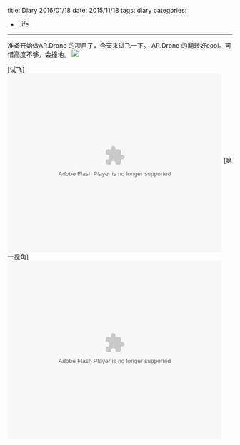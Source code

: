 title: Diary 2016/01/18
date: 2015/11/18
tags: diary
categories:
  - Life
---

准备开始做AR.Drone 的项目了，今天来试飞一下。
AR.Drone 的翻转好cool。可惜高度不够，会撞地。
![](http://7xnueu.com1.z0.glb.clouddn.com/2016/00/22964-829261f187ee80aa.jpg-body)

<!--more-->

[试飞]
<embed src="http://player.youku.com/player.php/sid/XMTQ1NTgyMjEyMA==/v.swf" allowFullScreen="true" quality="high" width="480" height="400" align="middle" allowScriptAccess="always" type="application/x-shockwave-flash"></embed>
[第一视角]
<embed src="http://player.youku.com/player.php/sid/XMTQ1NTgxODgyOA==/v.swf" allowFullScreen="true" quality="high" width="480" height="400" align="middle" allowScriptAccess="always" type="application/x-shockwave-flash"></embed>

